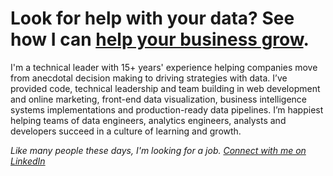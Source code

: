 # Look for help with your data? See how I can [help your business grow](https://backhand.tech/?utm_source=github&utm_medium=referral&utm_campaign=ezixi).

I'm  a technical leader with 15+ years' experience helping companies move from anecdotal decision making to driving strategies with data. I’ve provided code, technical leadership and team building in web development and online marketing, front-end data visualization, business intelligence systems implementations and production-ready data pipelines. I’m happiest helping teams of data engineers, analytics engineers, analysts and developers succeed in a culture of learning and growth. 

_Like many people these days, I'm looking for a job. [Connect with me on LinkedIn](https://www.linkedin.com/in/bellmartin/)_
